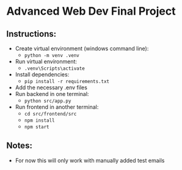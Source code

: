 # Advanced Web Dev Final Project

## Instructions:
- Create virtual environment (windows command line):
  - `python -m venv .venv`
- Run virtual environment:
  - `.venv\Scripts\activate`
- Install dependencies:
  - `pip install -r requirements.txt`
- Add the necessary .env files
- Run backend in one terminal:
  - `python src/app.py`
- Run frontend in another terminal:
  - `cd src/frontend/src`
  - `npm install`
  - `npm start`

## Notes:
- For now this will only work with manually added test emails
